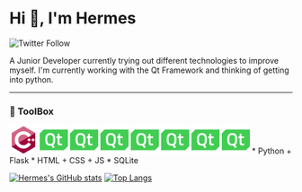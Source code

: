# Hi 👋, I'm Hermes
![Twitter Follow](https://img.shields.io/twitter/follow/TheTruePadawan?color=blue&style=for-the-badge)

A Junior Developer currently trying out different technologies to improve myself.
I'm currently working with the Qt Framework and thinking of getting into python.
<hr>

### 🧰 ToolBox

<img src="https://github.com/devicons/devicon/blob/master/icons/cplusplus/cplusplus-original.svg" alt="C++ Logo" width="50" height="50" />
<img src="https://github.com/devicons/devicon/blob/master/icons/qt/qt-original.svg" alt="Qt Logo" width="50" height="50" />
<img src="https://github.com/devicons/devicon/blob/master/icons/qt/qt-original.svg" alt="C++ Logo" width="50" height="50">
<img src="https://github.com/devicons/devicon/blob/master/icons/qt/qt-original.svg" alt="C++ Logo" width="50" height="50">
<img src="https://github.com/devicons/devicon/blob/master/icons/qt/qt-original.svg" alt="C++ Logo" width="50" height="50">
<img src="https://github.com/devicons/devicon/blob/master/icons/qt/qt-original.svg" alt="C++ Logo" width="50" height="50">
<img src="https://github.com/devicons/devicon/blob/master/icons/qt/qt-original.svg" alt="C++ Logo" width="50" height="50">
<img src="https://github.com/devicons/devicon/blob/master/icons/qt/qt-original.svg" alt="C++ Logo" width="50" height="50">
* Python + Flask
* HTML + CSS + JS
* SQLite

[![Hermes's GitHub stats](https://github-readme-stats.vercel.app/api?username=TruePadawan&theme=tokyonight&show_icons=true)](https://github.com/anuraghazra/github-readme-stats)
[![Top Langs](https://github-readme-stats.vercel.app/api/top-langs/?username=TruePadawan&layout=compact)](https://github.com/anuraghazra/github-readme-stats)
